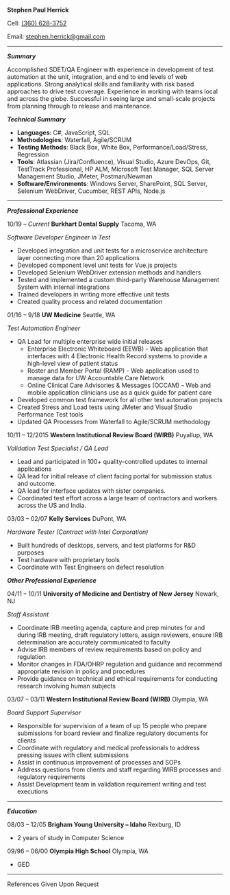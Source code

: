 **Stephen Paul Herrick**

Cell: [(360) 628-3752](tel:3606283752)

Email: [stephen.herrick@gmail.com](mailto:stephen.herrick@gmail.com)



---


**_Summary_**

Accomplished SDET/QA Engineer with experience in development of test automation at the unit, integration, and end to end levels of web applications.  Strong analytical skills and familiarity with risk based approaches to drive test coverage.  Experience in working with teams local and across the globe.  Successful in seeing large and small-scale projects from planning through to release and maintenance.

**_Technical Summary_**



*   **Languages**:  C#, JavaScript, SQL
*   **Methodologies**:  Waterfall, Agile/SCRUM
*   **Testing Methods**:  Black Box, White Box, Performance/Load/Stress, Regression
*   **Tools**: Atlassian (Jira/Confluence), Visual Studio, Azure DevOps, Git, TestTrack Professional, HP ALM, Microsoft Test Manager, SQL Server Management Studio, JMeter, Postman/Newman
*   **Software/Environments**:  Windows Server, SharePoint, SQL Server, Selenium WebDriver, Cucumber, REST APIs, Node.js



---


**_Professional Experience_**

10/19 – _Current_   **Burkhart Dental Supply**  Tacoma, WA

_Software Developer Engineer in Test_



*   Developed integration and unit tests for a microservice architecture layer connecting more than 20 applications
*   Developed component level unit tests for Vue.js projects
*   Developed Selenium WebDriver extension methods and handlers   
*   Tested and implemented a custom third-party Warehouse Management System with internal integrations
*   Trained developers in writing more effective unit tests
*   Created quality process and related documentation


01/16 – 9/18	**UW Medicine**  Seattle, WA

_Test Automation Engineer_



*   QA Lead for multiple enterprise wide initial releases
    *   Enterprise Electronic Whiteboard (EEWB) - Web application that interfaces with 4 Electronic Health Record systems to provide a high-level view of patient status
    *   Roster and Member Portal (RAMP) - Web application used to manage data for UW Accountable Care Network
    *   Online Clinical Care Advisories & Messages (OCCAM) – Web and mobile application clinicians use as a quick guide for patient care 
*   Developed common test framework for all other test automation projects
*   Created Stress and Load tests using JMeter and Visual Studio Performance Test tools
*   Updated QA Processes from Waterfall to Agile/SCRUM methodology

10/11 – 12/2015 	**Western Institutional Review Board (WIRB)**  Puyallup, WA

_Validation Test Specialist / QA Lead_



*   Lead and participated in 100+ quality-controlled updates to internal applications
*   QA lead for initial release of client facing portal for submission status and outcome.
*   QA lead for interface updates with sister companies.
*   Coordinated test effort across a large team of contractors and workers across the US and India.

03/03 – 02/07	**Kelly Services**  DuPont, WA

_Hardware Tester (Contract with Intel Corporation)_



*   Built hundreds of desktops, servers, and test platforms for R&D purposes
*   Test hardware with proprietary tools
*   Coordinate with Test Engineers on defect resolution

**_Other Professional Experience_**

04/11 – 10/11	**University of Medicine and Dentistry of New Jersey**  Newark, NJ

_Staff Assistant_



*   Coordinate IRB meeting agenda, capture and prep minutes for and during IRB meeting, draft regulatory letters,  assign reviewers, ensure IRB determination are accurately communicated to faculty
*   Advise IRB members of review requirements based on policy and regulation
*   Monitor changes in FDA/OHRP regulation and guidance and recommend appropriate revision in policy and procedures  
*   Provide guidance on technical and ethical requirements for conducting research involving human subjects

03/07 – 03/11	**Western Institutional Review Board (WIRB)**  Olympia, WA

_Board Support Supervisor_



*   Responsible for supervision of a team of up 15 people who prepare submissions for board review and finalize regulatory documents for clients
*   Coordinate with regulatory and medical professionals to address pressing issues with client submissions
*   Assist in continuous improvement of processes and SOPs
*   Address questions from clients and staff regarding WIRB processes and regulatory requirements
*   Assist Development team in validation requirement writing and test executions



---


**_Education_**

08/03 – 12/05	**Brigham Young University – Idaho**  Rexburg, ID
*   2 years of study in Computer Science

09/96 – 06/00	**Olympia High School**  Olympia, WA
*   GED

---


References Given Upon Request
